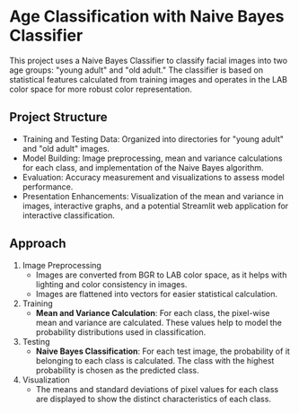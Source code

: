 # Age Classification with Naive Bayes Classifier

This project uses a Naive Bayes Classifier to classify facial images into two age groups: "young adult" and "old adult." The classifier is based on statistical features calculated from training images and operates in the LAB color space for more robust color representation.

## Project Structure

- Training and Testing Data: Organized into directories for "young adult" and "old adult" images.
- Model Building: Image preprocessing, mean and variance calculations for each class, and implementation of the Naive Bayes algorithm.
- Evaluation: Accuracy measurement and visualizations to assess model performance.
- Presentation Enhancements: Visualization of the mean and variance in images, interactive graphs, and a potential Streamlit web application for interactive classification.

## Approach

1. Image Preprocessing
    - Images are converted from BGR to LAB color space, as it helps with lighting and color consistency in images.
    - Images are flattened into vectors for easier statistical calculation.
2. Training
    - **Mean and Variance Calculation**: For each class, the pixel-wise mean and variance are calculated. These values help to model the probability distributions used in classification.
3. Testing
    - **Naive Bayes Classification**: For each test image, the probability of it belonging to each class is calculated. The class with the highest probability is chosen as the predicted class.
4. Visualization
    - The means and standard deviations of pixel values for each class are displayed to show the distinct characteristics of each class.
